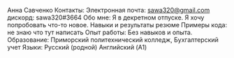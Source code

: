 Анна Савченко
Контакты:
Электронная почта: sawa320@gmail.com
дискорд: sawa320#3664
Обо мне:
Я в декретном отпуске. Я хочу попробовать что-то новое.
Навыки и результаты
резюме
Примеры кода:
не знаю что тут написать
Опыт работы:
Без навыков и опыта.
Образование:
Приморский политехнический колледж, Бухгалтерский учет
Языки:
Русский (родной)
Английский (A1)
